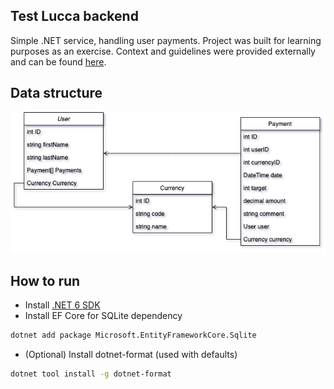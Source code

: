 ## Test Lucca backend

Simple .NET service, handling user payments. Project was built for learning purposes as an exercise. Context and guidelines were provided externally and can be found [here](https://gist.github.com/maxmg/1f76d42f873989718a61dc65594fc7eb).

## Data structure

![Data structure](/lucca-uml.png?raw=true "Data structure title")

## How to run

- Install [.NET 6 SDK](https://dotnet.microsoft.com/en-us/download)
- Install EF Core for SQLite dependency

```bash
dotnet add package Microsoft.EntityFrameworkCore.Sqlite
```

- (Optional) Install dotnet-format (used with defaults)

```bash
dotnet tool install -g dotnet-format
```
